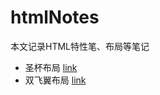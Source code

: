 # htmlNotes

本文记录HTML特性笔、布局等笔记


* 圣杯布局 [link](./holyGridLayout/README.md)
* 双飞翼布局 [link](./flyingSwingLayout/README.md)